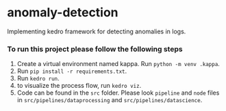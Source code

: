 # anomaly-detection
Implementing kedro framework for detecting anomalies in logs.

### To run this project please follow the following steps
1. Create a virtual environment named kappa. Run `python -m venv .kappa`.
2. Run `pip install -r requirements.txt`.
3. Run `kedro run`.
4. to visualize the process flow, run `kedro viz`.
5. Code can be found in the `src` folder. Please look `pipeline` and `node` files in `src/pipelines/dataprocessing` and `src/pipelines/datascience`.

